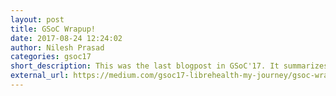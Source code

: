 ```yaml
---
layout: post
title: GSoC Wrapup!
date: 2017-08-24 12:24:02
author: Nilesh Prasad
categories: gsoc17
short_description: This was the last blogpost in GSoC'17. It summarizes the work done as a GSoC intern under LibreHealth and contains the link to all of the code merged into LibreEHR application during this period.
external_url: https://medium.com/gsoc17-librehealth-my-journey/gsoc-wrapup-74391662c942
---
```

